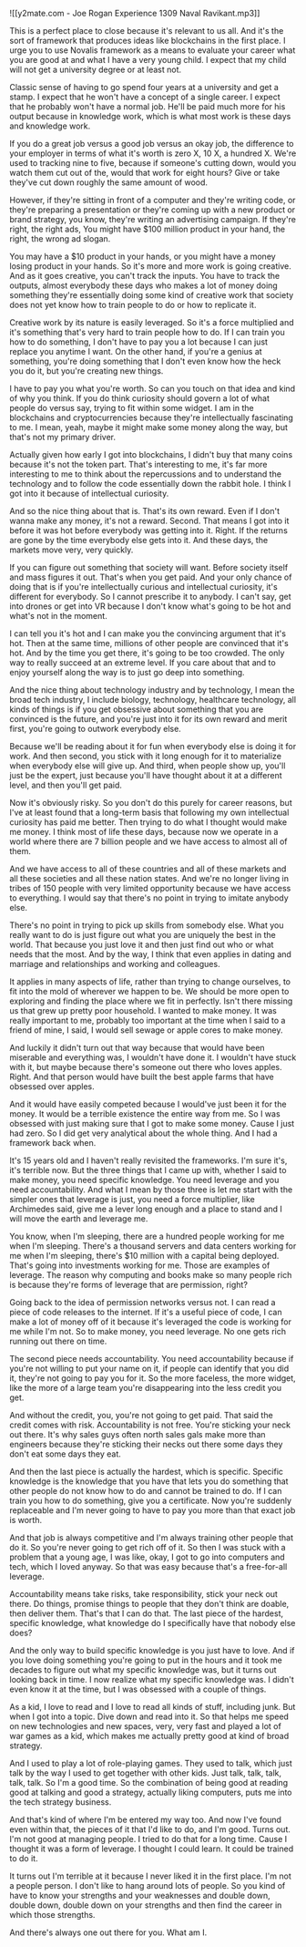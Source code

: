 ![[y2mate.com - Joe Rogan Experience 1309  Naval Ravikant.mp3]]


This is a perfect place to close because it's relevant to us all. And it's the sort of framework that produces ideas like blockchains in the first place. I urge you to use Novalis framework as a means to evaluate your career what you are good at and what I have a very young child. I expect that my child will not get a university degree or at least not.

Classic sense of having to go spend four years at a university and get a stamp. I expect that he won't have a concept of a single career. I expect that he probably won't have a normal job. He'll be paid much more for his output because in knowledge work, which is what most work is these days and knowledge work.

If you do a great job versus a good job versus an okay job, the difference to your employer in terms of what it's worth is zero X, 10 X, a hundred X. We're used to tracking nine to five, because if someone's cutting down, would you watch them cut out of the, would that work for eight hours? Give or take they've cut down roughly the same amount of wood.

However, if they're sitting in front of a computer and they're writing code, or they're preparing a presentation or they're coming up with a new product or brand strategy, you know, they're writing an advertising campaign. If they're right, the right ads, You might have $100 million product in your hand, the right, the wrong ad slogan.

You may have a $10 product in your hands, or you might have a money losing product in your hands. So it's more and more work is going creative. And as it goes creative, you can't track the inputs. You have to track the outputs, almost everybody these days who makes a lot of money doing something they're essentially doing some kind of creative work that society does not yet know how to train people to do or how to replicate it.

Creative work by its nature is easily leveraged. So it's a force multiplied and it's something that's very hard to train people how to do. If I can train you how to do something, I don't have to pay you a lot because I can just replace you anytime I want. On the other hand, if you're a genius at something, you're doing something that I don't even know how the heck you do it, but you're creating new things.

I have to pay you what you're worth. So can you touch on that idea and kind of why you think. If you do think curiosity should govern a lot of what people do versus say, trying to fit within some widget. I am in the blockchains and cryptocurrencies because they're intellectually fascinating to me. I mean, yeah, maybe it might make some money along the way, but that's not my primary driver.

Actually given how early I got into blockchains, I didn't buy that many coins because it's not the token part. That's interesting to me, it's far more interesting to me to think about the repercussions and to understand the technology and to follow the code essentially down the rabbit hole. I think I got into it because of intellectual curiosity.

And so the nice thing about that is. That's its own reward. Even if I don't wanna make any money, it's not a reward. Second. That means I got into it before it was hot before everybody was getting into it. Right. If the returns are gone by the time everybody else gets into it. And these days, the markets move very, very quickly.

If you can figure out something that society will want. Before society itself and mass figures it out. That's when you get paid. And your only chance of doing that is if you're intellectually curious and intellectual curiosity, it's different for everybody. So I cannot prescribe it to anybody. I can't say, get into drones or get into VR because I don't know what's going to be hot and what's not in the moment.

I can tell you it's hot and I can make you the convincing argument that it's hot. Then at the same time, millions of other people are convinced that it's hot. And by the time you get there, it's going to be too crowded. The only way to really succeed at an extreme level. If you care about that and to enjoy yourself along the way is to just go deep into something.

And the nice thing about technology industry and by technology, I mean the broad tech industry, I include biology, technology, healthcare technology, all kinds of things is if you get obsessive about something that you are convinced is the future, and you're just into it for its own reward and merit first, you're going to outwork everybody else.

Because we'll be reading about it for fun when everybody else is doing it for work. And then second, you stick with it long enough for it to materialize when everybody else will give up. And third, when people show up, you'll just be the expert, just because you'll have thought about it at a different level, and then you'll get paid.

Now it's obviously risky. So you don't do this purely for career reasons, but I've at least found that a long-term basis that following my own intellectual curiosity has paid me better. Then trying to do what I thought would make me money. I think most of life these days, because now we operate in a world where there are 7 billion people and we have access to almost all of them.

And we have access to all of these countries and all of these markets and all these societies and all these nation states. And we're no longer living in tribes of 150 people with very limited opportunity because we have access to everything. I would say that there's no point in trying to imitate anybody else.

There's no point in trying to pick up skills from somebody else. What you really want to do is just figure out what you are uniquely the best in the world. That because you just love it and then just find out who or what needs that the most. And by the way, I think that even applies in dating and marriage and relationships and working and colleagues.

It applies in many aspects of life, rather than trying to change ourselves, to fit into the mold of wherever we happen to be. We should be more open to exploring and finding the place where we fit in perfectly. Isn't there missing us that grew up pretty poor household. I wanted to make money. It was really important to me, probably too important at the time when I said to a friend of mine, I said, I would sell sewage or apple cores to make money.

And luckily it didn't turn out that way because that would have been miserable and everything was, I wouldn't have done it. I wouldn't have stuck with it, but maybe because there's someone out there who loves apples. Right. And that person would have built the best apple farms that have obsessed over apples.

And it would have easily competed because I would've just been it for the money. It would be a terrible existence the entire way from me. So I was obsessed with just making sure that I got to make some money. Cause I just had zero. So I did get very analytical about the whole thing. And I had a framework back when.

It's 15 years old and I haven't really revisited the frameworks. I'm sure it's, it's terrible now. But the three things that I came up with, whether I said to make money, you need specific knowledge. You need leverage and you need accountability. And what I mean by those three is let me start with the simpler ones that leverage is just, you need a force multiplier, like Archimedes said, give me a lever long enough and a place to stand and I will move the earth and leverage me.

You know, when I'm sleeping, there are a hundred people working for me when I'm sleeping. There's a thousand servers and data centers working for me when I'm sleeping, there's $10 million with a capital being deployed. That's going into investments working for me. Those are examples of leverage. The reason why computing and books make so many people rich is because they're forms of leverage that are permission, right?

Going back to the idea of permission networks versus not. I can read a piece of code releases to the internet. If it's a useful piece of code, I can make a lot of money off of it because it's leveraged the code is working for me while I'm not. So to make money, you need leverage. No one gets rich running out there on time.

The second piece needs accountability. You need accountability because if you're not willing to put your name on it, if people can identify that you did it, they're not going to pay you for it. So the more faceless, the more widget, like the more of a large team you're disappearing into the less credit you get.

And without the credit, you, you're not going to get paid. That said the credit comes with risk. Accountability is not free. You're sticking your neck out there. It's why sales guys often north sales gals make more than engineers because they're sticking their necks out there some days they don't eat some days they eat.

And then the last piece is actually the hardest, which is specific. Specific knowledge is the knowledge that you have that lets you do something that other people do not know how to do and cannot be trained to do. If I can train you how to do something, give you a certificate. Now you're suddenly replaceable and I'm never going to have to pay you more than that exact job is worth.

And that job is always competitive and I'm always training other people that do it. So you're never going to get rich off of it. So then I was stuck with a problem that a young age, I was like, okay, I got to go into computers and tech, which I loved anyway. So that was easy because that's a free-for-all leverage.

Accountability means take risks, take responsibility, stick your neck out there. Do things, promise things to people that they don't think are doable, then deliver them. That's that I can do that. The last piece of the hardest, specific knowledge, what knowledge do I specifically have that nobody else does?

And the only way to build specific knowledge is you just have to love. And if you love doing something you're going to put in the hours and it took me decades to figure out what my specific knowledge was, but it turns out looking back in time. I now realize what my specific knowledge was. I didn't even know it at the time, but I was obsessed with a couple of things.

As a kid, I love to read and I love to read all kinds of stuff, including junk. But when I got into a topic. Dive down and read into it. So that helps me speed on new technologies and new spaces, very, very fast and played a lot of war games as a kid, which makes me actually pretty good at kind of broad strategy.

And I used to play a lot of role-playing games. They used to talk, which just talk by the way I used to get together with other kids. Just talk, talk, talk, talk, talk. So I'm a good time. So the combination of being good at reading good at talking and good a strategy, actually liking computers, puts me into the tech strategy business.

And that's kind of where I'm be entered my way too. And now I've found even within that, the pieces of it that I'd like to do, and I'm good. Turns out. I'm not good at managing people. I tried to do that for a long time. Cause I thought it was a form of leverage. I thought I could learn. It could be trained to do it.

It turns out I'm terrible at it because I never liked it in the first place. I'm not a people person. I don't like to hang around lots of people. So you kind of have to know your strengths and your weaknesses and double down, double down, double down on your strengths and then find the career in which those strengths.

And there's always one out there for you. What am I.